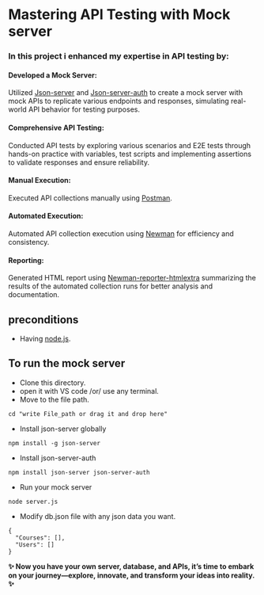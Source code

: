 # Mastering API Testing with Mock server
### In this project i enhanced my expertise in API testing by:
#### Developed a Mock Server:
Utilized [Json-server](https://www.npmjs.com/package/json-server) and [Json-server-auth](https://www.npmjs.com/package/json-server-auth) to create a mock server with mock APIs to replicate various endpoints and responses, simulating real-world API behavior for testing purposes.
#### Comprehensive API Testing:
Conducted API tests by exploring various scenarios and E2E tests through hands-on practice with variables, test scripts and implementing assertions to validate responses and ensure reliability.
#### Manual Execution:
Executed API collections manually using [Postman](https://www.postman.com/downloads/).
#### Automated Execution:
Automated API collection execution using [Newman](https://www.npmjs.com/package/newman) for efficiency and consistency.
#### Reporting:
Generated HTML report using [Newman-reporter-htmlextra](https://www.npmjs.com/package/newman-reporter-htmlextra) summarizing the results of the automated collection runs for better analysis and documentation.
## preconditions
- Having [node.js](https://nodejs.org/en/download).

## To run the mock server
- Clone this directory.
- open it with VS code /or/ use any terminal.
- Move to the file path.
```
cd "write File_path or drag it and drop here"
```
- Install json-server globally
```
npm install -g json-server
```
- Install json-server-auth
```
npm install json-server json-server-auth
```
- Run your mock server
```
node server.js
```
- Modify db.json file with any json data you want.
```
{
  "Courses": [],
  "Users": []
}
```

**✨ Now you have your own server, database, and APIs, it’s time to embark on your journey—explore, innovate, and transform your ideas into reality. ✨**
